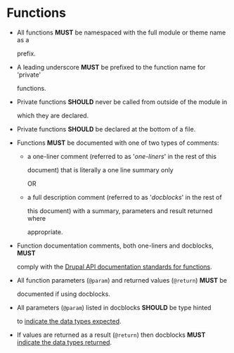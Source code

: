# Functions

* All functions **MUST** be namespaced with the full module or theme name as a

  prefix.

* A leading underscore **MUST** be prefixed to the function name for 'private'

  functions.

* Private functions **SHOULD** never be called from outside of the module in

  which they are declared.

* Private functions **SHOULD** be declared at the bottom of a file.
* Functions **MUST** be documented with one of two types of comments:
  * a one-liner comment \(referred to as '_one-liners_' in the rest of this

    document\) that is literally a one line summary only  

    OR

  * a full description comment \(referred to as '_docblocks_' in the rest of

    this document\) with a summary, parameters and result returned where

    appropriate.
* Function documentation comments, both one-liners and docblocks, **MUST**

  comply with the [Drupal API documentation standards for functions](https://www.drupal.org/coding-standards/docs#functions).

* All function parameters \(`@param`\) and returned values \(`@return`\) **MUST** be

  documented if using docblocks.

* All parameters \(`@param`\) listed in docblocks **SHOULD** be type hinted

  to [indicate the data types expected](https://www.drupal.org/coding-standards/docs#types).

* If values are returned as a result \(`@return`\) then docblocks **MUST** [indicate the data types returned](https://www.drupal.org/coding-standards/docs#types).

